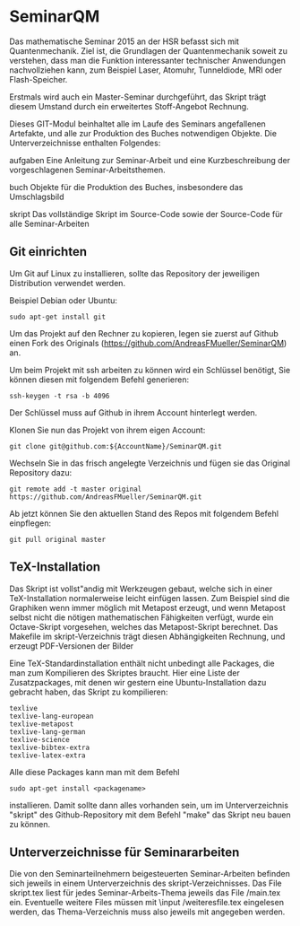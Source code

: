 SeminarQM
=========

Das mathematische Seminar 2015 an der HSR befasst sich mit
Quantenmechanik. Ziel ist, die Grundlagen der Quantenmechanik soweit zu
verstehen, dass man die Funktion interessanter technischer Anwendungen
nachvollziehen kann, zum Beispiel Laser, Atomuhr, Tunneldiode, MRI oder
Flash-Speicher.

Erstmals wird auch ein Master-Seminar durchgeführt, das Skript trägt
diesem Umstand durch ein erweitertes Stoff-Angebot Rechnung.

Dieses GIT-Modul beinhaltet alle im Laufe des Seminars angefallenen
Artefakte, und alle zur Produktion des Buches notwendigen Objekte.
Die Unterverzeichnisse enthalten Folgendes:

aufgaben
	Eine Anleitung zur Seminar-Arbeit und eine Kurzbeschreibung
	der vorgeschlagenen Seminar-Arbeitsthemen.

buch
	Objekte für die Produktion des Buches, insbesondere das Umschlagsbild

skript
	Das vollständige Skript im Source-Code sowie der Source-Code für
	alle Seminar-Arbeiten


Git einrichten
--------------

Um Git auf Linux zu installieren, sollte das Repository der jeweiligen
Distribution verwendet werden.

Beispiel Debian oder Ubuntu:

	sudo apt-get install git

Um das Projekt auf den Rechner zu kopieren, legen sie zuerst auf
Github einen Fork des Originals
(https://github.com/AndreasFMueller/SeminarQM) an.

Um beim Projekt mit ssh arbeiten zu können wird ein Schlüssel
benötigt, Sie können diesen mit folgendem Befehl generieren:

	ssh-keygen -t rsa -b 4096

Der Schlüssel muss auf Github in ihrem Account hinterlegt werden.

Klonen Sie nun das Projekt von ihrem eigen Account:

	git clone git@github.com:${AccountName}/SeminarQM.git

Wechseln Sie in das frisch angelegte Verzeichnis und fügen sie das
Original Repository dazu:

	git remote add -t master original https://github.com/AndreasFMueller/SeminarQM.git

Ab jetzt können Sie den aktuellen Stand des Repos mit folgendem Befehl
einpflegen:

	git pull original master


TeX-Installation
----------------

Das Skript ist vollst"andig mit Werkzeugen gebaut, welche sich in einer
TeX-Installation normalerweise leicht einfügen lassen. Zum Beispiel
sind die Graphiken wenn immer möglich mit Metapost erzeugt, und wenn
Metapost selbst nicht die nötigen mathematischen Fähigkeiten verfügt,
wurde ein Octave-Skript vorgesehen, welches das Metapost-Skript berechnet.
Das Makefile im skript-Verzeichnis trägt diesen Abhängigkeiten Rechnung,
und erzeugt PDF-Versionen der Bilder 

Eine TeX-Standardinstallation enthält nicht unbedingt alle Packages,
die man zum Kompilieren des Skriptes braucht. Hier eine Liste der
Zusatzpackages, mit denen wir gestern eine Ubuntu-Installation dazu
gebracht haben, das Skript zu kompilieren:

	texlive
	texlive-lang-european
	texlive-metapost
	texlive-lang-german
	texlive-science
	texlive-bibtex-extra
	texlive-latex-extra

Alle diese Packages kann man mit dem Befehl 

	sudo apt-get install <packagename>

installieren. Damit sollte dann alles vorhanden sein, um im
Unterverzeichnis "skript" des Github-Repository mit dem Befehl "make"
das Skript neu bauen zu können.


Unterverzeichnisse für Seminararbeiten
--------------------------------------

Die von den Seminarteilnehmern beigesteuerten Seminar-Arbeiten befinden
sich jeweils in einem Unterverzeichnis des skript-Verzeichnisses.
Das File skript.tex liest für jedes Seminar-Arbeits-Thema jeweils
das File <thema>/main.tex ein. Eventuelle weitere Files müssen mit
\input <thema>/weiteresfile.tex eingelesen werden, das Thema-Verzeichnis
muss also jeweils mit angegeben werden. 
